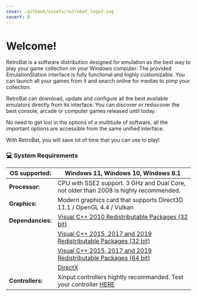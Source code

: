 ```yaml
---
cover: .gitbook/assets/retrobat_logo2.svg
coverY: 0
---
```


# Welcome!

RetroBat is a software distribution designed for emulation as the best way to play your game collection on your Windows computer. The provided EmulationStation interface is fully functional and highly customizable. You can launch all your games from it and search online for medias to pimp your collection.

RetroBat can download, update and configure all the best available emulators directly from its interface. You can discover or rediscover the best console, arcade or computer games released until today.

No need to get lost in the options of a multitude of software, all the important options are accessible from the same unified interface.

With RetroBat, you will save lot of time that you can use to play!

### 💻 System Requirements

| **OS supported:** | Windows 11, Windows 10, Windows 8.1                                                                                                                           |
| ----------------- | ------------------------------------------------------------------------------------------------------------------------------------------------------------- |
| **Processor:**    | CPU with SSE2 support. 3 GHz and Dual Core, not older than 2008 is highly recommended.                                                                        |
| **Graphics:**     | Modern graphics card that supports Direct3D 11.1 / OpenGL 4.4 / Vulkan                                                                                        |
| **Dependancies:** | [Visual C++ 2010 Redistributable Packages (32 bit)](https://www.techpowerup.com/download/visual-c-redistributable-runtime-package-all-in-one/)                |
|                   | [Visual C++ 2015, 2017 and 2019 Redistributable Packages (32 bit)](https://www.techpowerup.com/download/visual-c-redistributable-runtime-package-all-in-one/) |
|                   | [Visual C++ 2015, 2017 and 2019 Redistributable Packages (64 bit)](https://www.techpowerup.com/download/visual-c-redistributable-runtime-package-all-in-one/) |
|                   | [DirectX](https://www.microsoft.com/download/details.aspx?id=35)                                                                                              |
| **Controllers:**  | Xinput controllers hightly recommanded. Test your controller [HERE](https://gamepad-tester.com)                                                               |
